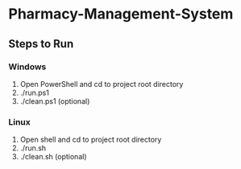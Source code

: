 # Pharmacy-Management-System

## Steps to Run
### Windows
1. Open PowerShell and cd to project root directory
2. ./run.ps1
3. ./clean.ps1 (optional)
### Linux
1. Open shell and cd to project root directory
2. ./run.sh
3. ./clean.sh (optional)

